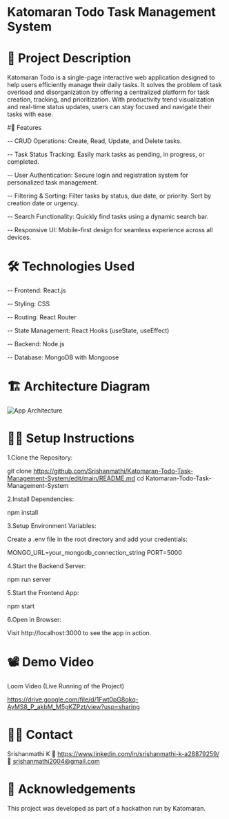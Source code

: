 # Katomaran Todo Task Management System

# 🚀 Project Description
Katomaran Todo is a single-page interactive web application designed to help users efficiently manage their daily tasks. It solves the problem of task overload and disorganization by offering a centralized platform for task creation, tracking, and prioritization. With productivity trend visualization and real-time status updates, users can stay focused and navigate their tasks with ease.

#🔧 Features

-- CRUD Operations: Create, Read, Update, and Delete tasks.

-- Task Status Tracking: Easily mark tasks as pending, in progress, or completed.

-- User Authentication: Secure login and registration system for personalized task management.

-- Filtering & Sorting: Filter tasks by status, due date, or priority. Sort by creation date or urgency.

-- Search Functionality: Quickly find tasks using a dynamic search bar.

-- Responsive UI: Mobile-first design for seamless experience across all devices.

# 🛠️ Technologies Used
-- Frontend: React.js

-- Styling: CSS

-- Routing: React Router

-- State Management: React Hooks (useState, useEffect)

-- Backend: Node.js

-- Database: MongoDB with Mongoose

# 🏗️ Architecture Diagram
![App Architecture](./assets/image.png)

# 🧑‍💻 Setup Instructions
1.Clone the Repository:

git clone https://github.com/Srishanmathi/Katomaran-Todo-Task-Management-System/edit/main/README.md
cd Katomaran-Todo-Task-Management-System

2.Install Dependencies:

npm install

3.Setup Environment Variables:

Create a .env file in the root directory and add your credentials:

MONGO_URL=your_mongodb_connection_string
PORT=5000

4.Start the Backend Server:

npm run server

5.Start the Frontend App:

npm start

6.Open in Browser:

Visit http://localhost:3000 to see the app in action.

# 📽️ Demo Video

Loom Video (Live Running of the Project)

https://drive.google.com/file/d/1Fwt0pG8qkq-AyMS8_P_akbM_M5gKZPzt/view?usp=sharing

# 👩‍💻 Contact
Srishanmathi K
🔗 https://www.linkedin.com/in/srishanmathi-k-a28879259/
📧 srishanmathi2004@gmail.com

# 🏁 Acknowledgements
This project was developed as part of a hackathon run by Katomaran.
